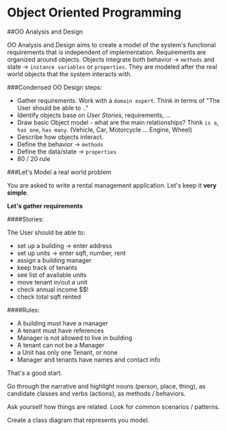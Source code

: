 
# Object Oriented Programming

##OO Analysis and Design

OO Analysis and Design aims to create a model of the system's functional requirements that is independent of implementation. Requirements are organized around objects. Objects integrate both behavior -> `methods` and state -> `instance variables` or `properties`. They are modeled after the real world objects that the system interacts with. 


###Condensed OO Design steps:

- Gather requirements. Work with a `domain expert`. Think in terms of "The User should be able to .."
- Identify objects base on *User Stories*, requirements, ...
- Draw basic Object model - what are the main relationships? Think `is a`, `has one`, `has many`. (Vehicle, Car, Motorcycle ... Engine, Wheel)
- Describe how objects interact.
- Define the behavior -> `methods`
- Define the data/state -> `properties`
- 80 / 20 rule


###Let's Model a real world problem

You are asked to write a rental management application. Let's keep it **very simple**. 

**Let's gather requirements**

####Stories:

The User should be able to:

- set up a building -> enter address
- set up units -> enter sqft, number, rent
- assign a building manager
- keep track of tenants
- see list of available units
- move tenant in/out a unit
- check annual income $$!
- check total sqft rented
	
####Rules:

- A building must have a manager
- A tenant must have references	
- Manager is not allowed to live in building
- A tenant can not be a Manager
- a Unit has only one Tenant, or none
- Manager and tenants have names and contact info

That's a good start.

Go through the narrative and highlight nouns (person, place, thing), as candidate classes and verbs (actions), as methods / behaviors.

Ask yourself how things are related. Look for common scenarios / patterns.

Create a class diagram that represents you model.




